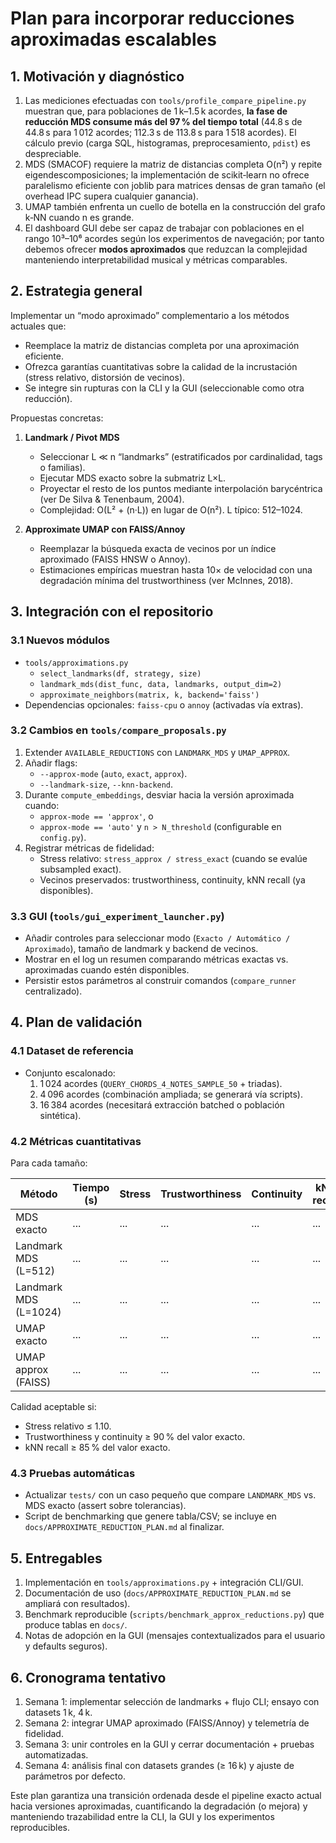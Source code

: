 # Plan para incorporar reducciones aproximadas escalables

## 1. Motivación y diagnóstico

1. Las mediciones efectuadas con `tools/profile_compare_pipeline.py` muestran que, para poblaciones de 1 k–1.5 k acordes, **la fase de reducción MDS consume más del 97 % del tiempo total** (44.8 s de 44.8 s para 1 012 acordes; 112.3 s de 113.8 s para 1 518 acordes). El cálculo previo (carga SQL, histogramas, preprocesamiento, `pdist`) es despreciable.
2. MDS (SMACOF) requiere la matriz de distancias completa O(n²) y repite eigendescomposiciones; la implementación de scikit‑learn no ofrece paralelismo eficiente con joblib para matrices densas de gran tamaño (el overhead IPC supera cualquier ganancia).
3. UMAP también enfrenta un cuello de botella en la construcción del grafo k‑NN cuando n es grande.
4. El dashboard GUI debe ser capaz de trabajar con poblaciones en el rango 10³–10⁶ acordes según los experimentos de navegación; por tanto debemos ofrecer **modos aproximados** que reduzcan la complejidad manteniendo interpretabilidad musical y métricas comparables.

## 2. Estrategia general

Implementar un “modo aproximado” complementario a los métodos actuales que:

- Reemplace la matriz de distancias completa por una aproximación eficiente.
- Ofrezca garantías cuantitativas sobre la calidad de la incrustación (stress relativo, distorsión de vecinos).
- Se integre sin rupturas con la CLI y la GUI (seleccionable como otra reducción).

Propuestas concretas:

1. **Landmark / Pivot MDS**  
   - Seleccionar L ≪ n “landmarks” (estratificados por cardinalidad, tags o familias).  
   - Ejecutar MDS exacto sobre la submatriz L×L.  
   - Proyectar el resto de los puntos mediante interpolación barycéntrica (ver De Silva & Tenenbaum, 2004).  
   - Complejidad: O(L² + (n·L)) en lugar de O(n²). L típico: 512–1024.

2. **Approximate UMAP con FAISS/Annoy**  
   - Reemplazar la búsqueda exacta de vecinos por un índice aproximado (FAISS HNSW o Annoy).  
   - Estimaciones empíricas muestran hasta 10× de velocidad con una degradación mínima del trustworthiness (ver McInnes, 2018).

## 3. Integración con el repositorio

### 3.1 Nuevos módulos

- `tools/approximations.py`
  - `select_landmarks(df, strategy, size)`
  - `landmark_mds(dist_func, data, landmarks, output_dim=2)`
  - `approximate_neighbors(matrix, k, backend='faiss')`
- Dependencias opcionales: `faiss-cpu` o `annoy` (activadas vía extras).

### 3.2 Cambios en `tools/compare_proposals.py`

1. Extender `AVAILABLE_REDUCTIONS` con `LANDMARK_MDS` y `UMAP_APPROX`.
2. Añadir flags:
   - `--approx-mode` (`auto`, `exact`, `approx`).
   - `--landmark-size`, `--knn-backend`.
3. Durante `compute_embeddings`, desviar hacia la versión aproximada cuando:
   - `approx-mode == 'approx'`, o
   - `approx-mode == 'auto'` y `n > N_threshold` (configurable en `config.py`).
4. Registrar métricas de fidelidad:
   - Stress relativo: `stress_approx / stress_exact` (cuando se evalúe subsampled exact).
   - Vecinos preservados: trustworthiness, continuity, kNN recall (ya disponibles).

### 3.3 GUI (`tools/gui_experiment_launcher.py`)

- Añadir controles para seleccionar modo (`Exacto / Automático / Aproximado`), tamaño de landmark y backend de vecinos.
- Mostrar en el log un resumen comparando métricas exactas vs. aproximadas cuando estén disponibles.
- Persistir estos parámetros al construir comandos (`compare_runner` centralizado).

## 4. Plan de validación

### 4.1 Dataset de referencia

- Conjunto escalonado:
  1. 1 024 acordes (`QUERY_CHORDS_4_NOTES_SAMPLE_50` + triadas).  
  2. 4 096 acordes (combinación ampliada; se generará vía scripts).  
  3. 16 384 acordes (necesitará extracción batched o población sintética).

### 4.2 Métricas cuantitativas

Para cada tamaño:

| Método | Tiempo (s) | Stress | Trustworthiness | Continuity | kNN recall | Memoria pico |
| ------ | ---------- | ------ | --------------- | ---------- | ---------- | ------------ |
| MDS exacto | ... | ... | ... | ... | ... | ... |
| Landmark MDS (L=512) | ... | ... | ... | ... | ... | ... |
| Landmark MDS (L=1024) | ... | ... | ... | ... | ... | ... |
| UMAP exacto | ... | ... | ... | ... | ... | ... |
| UMAP approx (FAISS) | ... | ... | ... | ... | ... | ... |

Calidad aceptable si:

- Stress relativo ≤ 1.10.
- Trustworthiness y continuity ≥ 90 % del valor exacto.
- kNN recall ≥ 85 % del valor exacto.

### 4.3 Pruebas automáticas

- Actualizar `tests/` con un caso pequeño que compare `LANDMARK_MDS` vs. MDS exacto (assert sobre tolerancias).
- Script de benchmarking que genere tabla/CSV; se incluye en `docs/APPROXIMATE_REDUCTION_PLAN.md` al finalizar.

## 5. Entregables

1. Implementación en `tools/approximations.py` + integración CLI/GUI.
2. Documentación de uso (`docs/APPROXIMATE_REDUCTION_PLAN.md` se ampliará con resultados).
3. Benchmark reproducible (`scripts/benchmark_approx_reductions.py`) que produce tablas en `docs/`.
4. Notas de adopción en la GUI (mensajes contextualizados para el usuario y defaults seguros).

## 6. Cronograma tentativo

1. Semana 1: implementar selección de landmarks + flujo CLI; ensayo con datasets 1 k, 4 k.  
2. Semana 2: integrar UMAP aproximado (FAISS/Annoy) y telemetría de fidelidad.  
3. Semana 3: unir controles en la GUI y cerrar documentación + pruebas automatizadas.  
4. Semana 4: análisis final con datasets grandes (≥ 16 k) y ajuste de parámetros por defecto.

Este plan garantiza una transición ordenada desde el pipeline exacto actual hacia versiones aproximadas, cuantificando la degradación (o mejora) y manteniendo trazabilidad entre la CLI, la GUI y los experimentos reproducibles.

